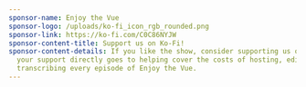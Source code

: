 ```yaml
---
sponsor-name: Enjoy the Vue
sponsor-logo: /uploads/ko-fi_icon_rgb_rounded.png
sponsor-link: https://ko-fi.com/C0C86NYJW
sponsor-content-title: Support us on Ko-Fi!
sponsor-content-details: If you like the show, consider supporting us on Ko-Fi!
  your support directly goes to helping cover the costs of hosting, editing, and
  transcribing every episode of Enjoy the Vue.
---
```

